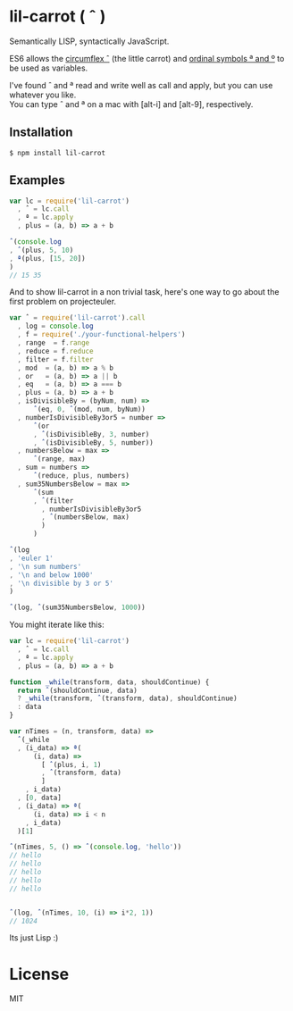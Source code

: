 # lil-carrot ( ˆ )

Semantically LISP, syntactically JavaScript.

ES6 allows the [circumflex ˆ](https://en.wikipedia.org/wiki/Circumflex) (the little carrot) and [ordinal symbols ª and º](https://en.wikipedia.org/wiki/Ordinal_indicator#.C2.BA_and_.C2.AA) to be used as variables.

I've found ˆ and ª read and write well as call and apply, but you can use whatever you like.  
You can type ˆ and ª on a mac with [alt-i] and [alt-9], respectively.

## Installation

```
$ npm install lil-carrot
```

## Examples

```js
var lc = require('lil-carrot')
  , ˆ = lc.call
  , ª = lc.apply
  , plus = (a, b) => a + b

ˆ(console.log
, ˆ(plus, 5, 10)
, ª(plus, [15, 20])
)
// 15 35
```

And to show lil-carrot in a non trivial task, here's one way to go about the first problem on projecteuler.

```js
var ˆ = require('lil-carrot').call
  , log = console.log
  , f = require('./your-functional-helpers')
  , range  = f.range
  , reduce = f.reduce
  , filter = f.filter
  , mod  = (a, b) => a % b
  , or   = (a, b) => a || b
  , eq   = (a, b) => a === b
  , plus = (a, b) => a + b
  , isDivisibleBy = (byNum, num) =>
      ˆ(eq, 0, ˆ(mod, num, byNum))
  , numberIsDivisibleBy3or5 = number =>
      ˆ(or
      , ˆ(isDivisibleBy, 3, number)
      , ˆ(isDivisibleBy, 5, number))
  , numbersBelow = max =>
      ˆ(range, max)
  , sum = numbers =>
      ˆ(reduce, plus, numbers)
  , sum35NumbersBelow = max =>
      ˆ(sum
      , ˆ(filter
        , numberIsDivisibleBy3or5
        , ˆ(numbersBelow, max)
        )
      )

ˆ(log
, 'euler 1'
, '\n sum numbers'
, '\n and below 1000'
, '\n divisible by 3 or 5'
)

ˆ(log, ˆ(sum35NumbersBelow, 1000))
```

You might iterate like this:

```js
var lc = require('lil-carrot')
  , ˆ = lc.call
  , ª = lc.apply
  , plus = (a, b) => a + b

function _while(transform, data, shouldContinue) {
  return ˆ(shouldContinue, data)
  ? _while(transform, ˆ(transform, data), shouldContinue)
  : data
}

var nTimes = (n, transform, data) =>
  ˆ(_while
  , (i_data) => ª(
      (i, data) =>
        [ ˆ(plus, i, 1)
        , ˆ(transform, data)
        ]
    , i_data)
  , [0, data]
  , (i_data) => ª(
      (i, data) => i < n
    , i_data)
  )[1]

ˆ(nTimes, 5, () => ˆ(console.log, 'hello'))
// hello
// hello
// hello
// hello
// hello


ˆ(log, ˆ(nTimes, 10, (i) => i*2, 1))
// 1024
```

Its just Lisp :)

# License

  MIT

